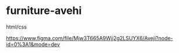 # furniture-avehi
html/css

https://www.figma.com/file/Mjw3T665A9Wjj2g2LSUYX6/Aveji?node-id=0%3A1&mode=dev
